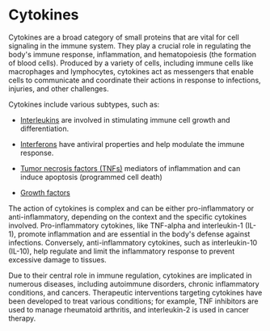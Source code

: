<!--
source: gpt-40 + jph editing
subtypes: interleukins, interferons, tumor-necrosis-factors, growth-factors
tags: proteins components
-->

# Cytokines

Cytokines are a broad category of small proteins that are vital for cell signaling in the immune system. They play a crucial role in regulating the body's immune response, inflammation, and hematopoiesis (the formation of blood cells). Produced by a variety of cells, including immune cells like macrophages and lymphocytes, cytokines act as messengers that enable cells to communicate and coordinate their actions in response to infections, injuries, and other challenges.

Cytokines include various subtypes, such as:

* [Interleukins](../interleukins/) are involved in stimulating immune cell growth and differentiation.
  
* [Interferons](../interferons/) have antiviral properties and help modulate the immune response.
  
* [Tumor necrosis factors (TNFs)](../tumor-necrosis-factors/) mediators of inflammation and can induce apoptosis (programmed cell death) 

* [Growth factors](../growth-factors/)

The action of cytokines is complex and can be either pro-inflammatory or anti-inflammatory, depending on the context and the specific cytokines involved. Pro-inflammatory cytokines, like TNF-alpha and interleukin-1 (IL-1), promote inflammation and are essential in the body's defense against infections. Conversely, anti-inflammatory cytokines, such as interleukin-10 (IL-10), help regulate and limit the inflammatory response to prevent excessive damage to tissues.

Due to their central role in immune regulation, cytokines are implicated in numerous diseases, including autoimmune disorders, chronic inflammatory conditions, and cancers. Therapeutic interventions targeting cytokines have been developed to treat various conditions; for example, TNF inhibitors are used to manage rheumatoid arthritis, and interleukin-2 is used in cancer therapy.
